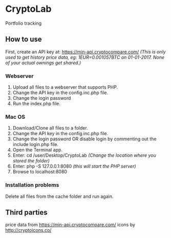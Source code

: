 # CryptoLab
Portfolio tracking

## How to use
First, create an API key at: https://min-api.cryptocompare.com/
*(This is only used to get history price data, eg: 1EUR=0.001057BTC on 01-01-2017. None of your actual ownings get shared.)*

### Webserver
1. Upload all files to a webserver that supports PHP.
1. Change the API key in the config.inc.php file.
1. Change the login password
1. Run the index.php file.

### Mac OS
1. Download/Clone all files to a folder.
1. Change the API key in the config.inc.php file.
1. Change the login password OR disable login by commenting out the include login.php file.
1. Open the Terminal app.
1. Enter: cd /user/Desktop/CryptoLab *(Change the location where you stored the folder)*
1. Enter: php -S 127.0.0.1:8080 *(this will start the PHP server)*
1. Browse to localhost:8080

### Installation problems
Delete all files from the cache folder and run again.

## Third parties
price data from https://min-api.cryptocompare.com/
icons by http://cryptoicons.co/
